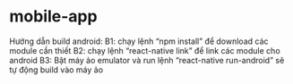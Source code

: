 # mobile-app

Hướng dẫn build android:
B1: chạy lệnh “npm install” để download các module cần thiết
B2: chạy lệnh “react-native link” để link các module cho android
B3: Bật máy ảo emulator và run lệnh “react-native run-android” sẽ tự động build vào máy ảo

